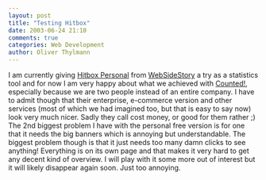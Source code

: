 ```yaml
---
layout: post
title: "Testing Hitbox"
date: 2003-06-24 21:10
comments: true
categories: Web Development
author: Oliver Thylmann
---
```



I am currently giving [Hitbox Personal](http://www.hitboxcentral.com/) from [WebSideStory](http://www.websidestory.com/) a try as a statistics tool and for now I am very happy about what we achieved with [Counted!](http://www.counted.com/), especially because we are two people instead of an entire company. I have to admit though that their enterprise, e-commerce version and other services (most of which we had imagined too, but that is easy to say now) look very much nicer. Sadly they call cost money, or good for them rather ;) The 2nd biggest problem I have with the personal free version is for one that it needs the big banners which is annoying but understandable. The biggest problem though is that it just needs too many damn clicks to see anything! Everything is on its own page and that makes it very hard to get any decent kind of overview. I will play with it some more out of interest but it will likely disappear again soon. Just too annoying.


